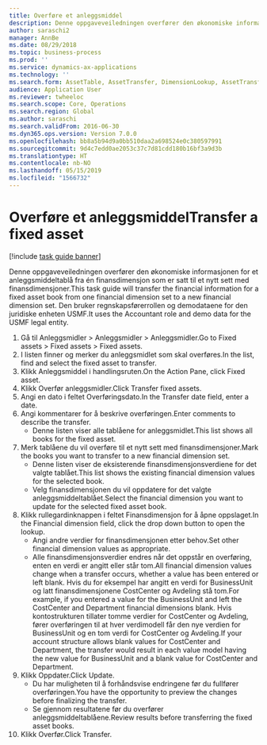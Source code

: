 ```yaml
---
title: Overføre et anleggsmiddel
description: Denne oppgaveveiledningen overfører den økonomiske informasjonen for et anleggsmiddeltablå fra én finansdimensjon som er satt til et nytt sett med finansdimensjoner.
author: saraschi2
manager: AnnBe
ms.date: 08/29/2018
ms.topic: business-process
ms.prod: ''
ms.service: dynamics-ax-applications
ms.technology: ''
ms.search.form: AssetTable, AssetTransfer, DimensionLookup, AssetTransferConfirmation
audience: Application User
ms.reviewer: twheeloc
ms.search.scope: Core, Operations
ms.search.region: Global
ms.author: saraschi
ms.search.validFrom: 2016-06-30
ms.dyn365.ops.version: Version 7.0.0
ms.openlocfilehash: bb8a5b94d9a0bb510daa2a698524e0c380597991
ms.sourcegitcommit: 9d4c7edd0ae2053c37c7d81cdd180b16bf3a9d3b
ms.translationtype: HT
ms.contentlocale: nb-NO
ms.lasthandoff: 05/15/2019
ms.locfileid: "1566732"
---
```

# <a name="transfer-a-fixed-asset"></a><span data-ttu-id="84824-103">Overføre et anleggsmiddel</span><span class="sxs-lookup"><span data-stu-id="84824-103">Transfer a fixed asset</span></span>

[!include [task guide banner](../../includes/task-guide-banner.md)]

<span data-ttu-id="84824-104">Denne oppgaveveiledningen overfører den økonomiske informasjonen for et anleggsmiddeltablå fra én finansdimensjon som er satt til et nytt sett med finansdimensjoner.</span><span class="sxs-lookup"><span data-stu-id="84824-104">This task guide will transfer the financial information for a fixed asset book from one financial dimension set to a new financial dimension set.</span></span>  <span data-ttu-id="84824-105">Den bruker regnskapsførerrollen og demodataene for den juridiske enheten USMF.</span><span class="sxs-lookup"><span data-stu-id="84824-105">It uses the Accountant role and demo data for the USMF legal entity.</span></span>

1. <span data-ttu-id="84824-106">Gå til Anleggsmidler > Anleggsmidler > Anleggsmidler.</span><span class="sxs-lookup"><span data-stu-id="84824-106">Go to Fixed assets > Fixed assets > Fixed assets.</span></span>
2. <span data-ttu-id="84824-107">I listen finner og merker du anleggsmidlet som skal overføres.</span><span class="sxs-lookup"><span data-stu-id="84824-107">In the list, find and select the fixed asset to transfer.</span></span>
3. <span data-ttu-id="84824-108">Klikk Anleggsmiddel i handlingsruten.</span><span class="sxs-lookup"><span data-stu-id="84824-108">On the Action Pane, click Fixed asset.</span></span>
4. <span data-ttu-id="84824-109">Klikk Overfør anleggsmidler.</span><span class="sxs-lookup"><span data-stu-id="84824-109">Click Transfer fixed assets.</span></span>
5. <span data-ttu-id="84824-110">Angi en dato i feltet Overføringsdato.</span><span class="sxs-lookup"><span data-stu-id="84824-110">In the Transfer date field, enter a date.</span></span>
6. <span data-ttu-id="84824-111">Angi kommentarer for å beskrive overføringen.</span><span class="sxs-lookup"><span data-stu-id="84824-111">Enter comments to describe the transfer.</span></span>
    * <span data-ttu-id="84824-112">Denne listen viser alle tablåene for anleggsmidlet.</span><span class="sxs-lookup"><span data-stu-id="84824-112">This list shows all books for the fixed asset.</span></span>  
7. <span data-ttu-id="84824-113">Merk tablåene du vil overføre til et nytt sett med finansdimensjoner.</span><span class="sxs-lookup"><span data-stu-id="84824-113">Mark the books you want to transfer to a new financial dimension set.</span></span>
    * <span data-ttu-id="84824-114">Denne listen viser de eksisterende finansdimensjonsverdiene for det valgte tablået.</span><span class="sxs-lookup"><span data-stu-id="84824-114">This list shows the existing financial dimension values for the selected book.</span></span>  
    * <span data-ttu-id="84824-115">Velg finansdimensjonen du vil oppdatere for det valgte anleggsmiddeltablået.</span><span class="sxs-lookup"><span data-stu-id="84824-115">Select the financial dimension you want to update for the selected fixed asset book.</span></span>  
8. <span data-ttu-id="84824-116">Klikk rullegardinknappen i feltet Finansdimensjon for å åpne oppslaget.</span><span class="sxs-lookup"><span data-stu-id="84824-116">In the Financial dimension field, click the drop down button to open the lookup.</span></span>
    * <span data-ttu-id="84824-117">Angi andre verdier for finansdimensjonen etter behov.</span><span class="sxs-lookup"><span data-stu-id="84824-117">Set other financial dimension values as appropriate.</span></span>  
    * <span data-ttu-id="84824-118">Alle finansdimensjonsverdier endres når det oppstår en overføring, enten en verdi er angitt eller står tom.</span><span class="sxs-lookup"><span data-stu-id="84824-118">All financial dimension values change when a transfer occurs, whether a value has been entered or left blank.</span></span> <span data-ttu-id="84824-119">Hvis du for eksempel har angitt en verdi for BusinessUnit og latt finansdimensjonene CostCenter og Avdeling stå tom.</span><span class="sxs-lookup"><span data-stu-id="84824-119">For example, if you entered a value for the BusinessUnit and left the CostCenter and Department financial dimensions blank.</span></span> <span data-ttu-id="84824-120">Hvis kontostrukturen tillater tomme verdier for CostCenter og Avdeling, fører overføringen til at hver verdimodell får den nye verdien for BusinessUnit og en tom verdi for CostCenter og Avdeling.</span><span class="sxs-lookup"><span data-stu-id="84824-120">If your account structure allows blank values for CostCenter and Department, the transfer would result in each value model having the new value for BusinessUnit and a blank value for CostCenter and Department.</span></span>  
9. <span data-ttu-id="84824-121">Klikk Oppdater.</span><span class="sxs-lookup"><span data-stu-id="84824-121">Click Update.</span></span>
    * <span data-ttu-id="84824-122">Du har muligheten til å forhåndsvise endringene før du fullfører overføringen.</span><span class="sxs-lookup"><span data-stu-id="84824-122">You have the opportunity to preview the changes before finalizing the transfer.</span></span>  
    * <span data-ttu-id="84824-123">Se gjennom resultatene før du overfører anleggsmiddeltablåene.</span><span class="sxs-lookup"><span data-stu-id="84824-123">Review results before transferring the fixed asset books.</span></span>  
10. <span data-ttu-id="84824-124">Klikk Overfør.</span><span class="sxs-lookup"><span data-stu-id="84824-124">Click Transfer.</span></span>

